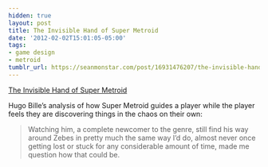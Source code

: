 ```yaml
---
hidden: true
layout: post
title: The Invisible Hand of Super Metroid
date: '2012-02-02T15:01:05-05:00'
tags:
- game design
- metroid
tumblr_url: https://seanmonstar.com/post/16931476207/the-invisible-hand-of-super-metroid
---
```

[The Invisible Hand of Super Metroid](http://www.gamasutra.com/blogs/HugoBille/20120114/9236/The_Invisible_Hand_of_Super_Metroid.php)  

Hugo Bille’s analysis of how Super Metroid guides a player while the player feels they are discovering things in the chaos on their own:

> Watching him, a complete newcomer to the genre, still find his way around Zebes in pretty much the same way I’d do, almost never once getting lost or stuck for any considerable amount of time, made me question how that could be.

